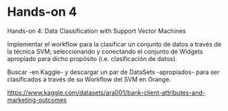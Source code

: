 # Hands-on 4
Hands-on 4: Data Classification with Support Vector Machines

Implementar el workflow para la clasificar un conjunto de datos a través de la técnica SVM; 
seleccionando y conectando el conjunto de Widgets apropiado para dicho propósito (i.e. clasificación de datos).

Buscar  -en Kaggle- y descargar un par de DataSets -apropiados- para ser clasificados a través de su 
Workflow del SVM en Orange. 

https://www.kaggle.com/datasets/ara001/bank-client-attributes-and-marketing-outcomes
